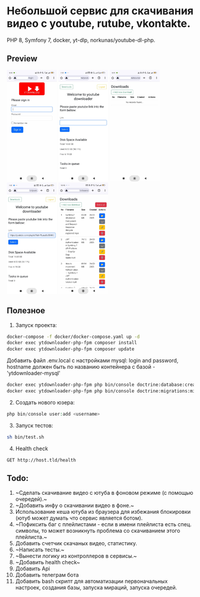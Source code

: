 # Небольшой сервис для скачивания видео с youtube, rutube, vkontakte.

PHP 8, Symfony 7, docker, yt-dlp, norkunas/youtube-dl-php.

## Preview  
<img src="documentation/readmemd-images/1.jpg" alt="Login page" height="300"> <img src="documentation/readmemd-images/2.jpg" alt="Login page" height="300"> <img src="documentation/readmemd-images/3.jpg" alt="Login page" height="300"> <img src="documentation/readmemd-images/4.jpg" alt="Login page" height="300"> <img src="documentation/readmemd-images/5.jpg" alt="Login page" height="300">

## Полезное  
1. Запуск проекта:
``` bash
docker-compose -f docker/docker-compose.yaml up -d
docker exec ytdownloader-php-fpm composer install
docker exec ytdownloader-php-fpm composer update
```
Добавить файл .env.local с настройками mysql: login and password, hostname должен быть по названию контейнера с базой - 'ytdownloader-mysql'
``` bash
docker exec ytdownloader-php-fpm php bin/console doctrine:database:create
docker exec ytdownloader-php-fpm php bin/console doctrine:migrations:migrate
```
2. Создать нового юзера:
```php
php bin/console user:add <username>
``` 
3. Запуск тестов:
```bash
sh bin/test.sh
```
4. Health check
```
GET http://host.tld/health
```

## Todo:
1. ~Сделать скачивание видео с ютуба в фоновом режиме (с помощью очередей).~
2. ~Добавить инфу о скачивании видео в фоне.~
3. Использование кеша ютуба из браузера для избежания блокировки (ютуб может думать что сервис является ботом).
4. ~Пофиксить баг с плейлистами - если в имени плейлиста есть спец. символы, то может возникнуть проблема со скачиванием этого плейлиста.~
5. Добавить счетчик скачаных видео, статистику.
6. ~Написать тесты.~
7. ~Вынести логику из контроллеров в сервисы.~
8. ~Добавить health check~
9. Добавить Api
10. Добавить телеграм бота
11. Добавить bash скрипт для автоматизации первоначальных настроек, создания базы, запуска мираций, запуска очередей.
